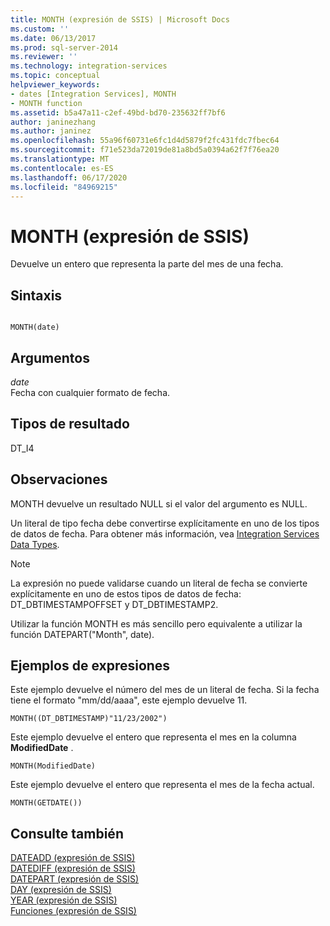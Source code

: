 ```yaml
---
title: MONTH (expresión de SSIS) | Microsoft Docs
ms.custom: ''
ms.date: 06/13/2017
ms.prod: sql-server-2014
ms.reviewer: ''
ms.technology: integration-services
ms.topic: conceptual
helpviewer_keywords:
- dates [Integration Services], MONTH
- MONTH function
ms.assetid: b5a47a11-c2ef-49bd-bd70-235632ff7bf6
author: janinezhang
ms.author: janinez
ms.openlocfilehash: 55a96f60731e6fc1d4d5879f2fc431fdc7fbec64
ms.sourcegitcommit: f71e523da72019de81a8bd5a0394a62f7f76ea20
ms.translationtype: MT
ms.contentlocale: es-ES
ms.lasthandoff: 06/17/2020
ms.locfileid: "84969215"
---
```

# <a name="month-ssis-expression"></a>MONTH (expresión de SSIS)
  Devuelve un entero que representa la parte del mes de una fecha.  
  
## <a name="syntax"></a>Sintaxis  
  
```  
  
MONTH(date)  
```  
  
## <a name="arguments"></a>Argumentos  
 *date*  
 Fecha con cualquier formato de fecha.  
  
## <a name="result-types"></a>Tipos de resultado  
 DT_I4  
  
## <a name="remarks"></a>Observaciones  
 MONTH devuelve un resultado NULL si el valor del argumento es NULL.  
  
 Un literal de tipo fecha debe convertirse explícitamente en uno de los tipos de datos de fecha. Para obtener más información, vea [Integration Services Data Types](../data-flow/integration-services-data-types.md).  
  
> [!NOTE]  
>  La expresión no puede validarse cuando un literal de fecha se convierte explícitamente en uno de estos tipos de datos de fecha: DT_DBTIMESTAMPOFFSET y DT_DBTIMESTAMP2.  
  
 Utilizar la función MONTH es más sencillo pero equivalente a utilizar la función DATEPART("Month", date).  
  
## <a name="expression-examples"></a>Ejemplos de expresiones  
 Este ejemplo devuelve el número del mes de un literal de fecha. Si la fecha tiene el formato "mm/dd/aaaa", este ejemplo devuelve 11.  
  
```  
MONTH((DT_DBTIMESTAMP)"11/23/2002")  
```  
  
 Este ejemplo devuelve el entero que representa el mes en la columna **ModifiedDate** .  
  
```  
MONTH(ModifiedDate)  
```  
  
 Este ejemplo devuelve el entero que representa el mes de la fecha actual.  
  
```  
MONTH(GETDATE())  
```  
  
## <a name="see-also"></a>Consulte también  
 [DATEADD &#40;expresión de SSIS&#41;](dateadd-ssis-expression.md)   
 [DATEDIFF &#40;expresión de SSIS&#41;](datediff-ssis-expression.md)   
 [DATEPART &#40;expresión de SSIS&#41;](datepart-ssis-expression.md)   
 [DAY &#40;expresión de SSIS&#41;](day-ssis-expression.md)   
 [YEAR &#40;expresión de SSIS&#41;](year-ssis-expression.md)   
 [Funciones &#40;expresión de SSIS&#41;](functions-ssis-expression.md)  
  
  
